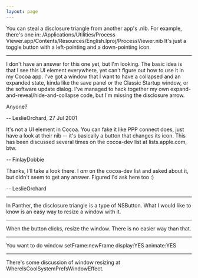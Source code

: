 ```yaml
---
layout: page
---
```




You can steal a disclosure triangle from another app's .nib.  For example, there's one in:     /Applications/Utilities/Process Viewer.app/Contents/Resources/English.lproj/ProcessViewer.nib
It's just a toggle button with a left-pointing and a down-pointing icon.

----

I don't have an answer for this one yet, but I'm looking.  The basic idea is that I see this UI element everywhere, yet can't figure out how to use it in my Cocoa app.  I've got a window that I want to have a collapsed and an expanded state, kinda like the save panel or the Classic Startup window, or the software update dialog.  I've managed to hack together my own expand-and-reveal/hide-and-collapse code, but I'm missing the disclosure arrow.

Anyone?

-- LeslieOrchard, 27 Jul 2001

It's not a UI element in Cocoa. You can fake it like PPP connect does, just have a look at their nib -- it's basically a button that changes its icon. This has been discussed several times on the cocoa-dev list at lists.apple.com, btw.

-- FinlayDobbie

Thanks, I'll take a look there.  I *am* on the cocoa-dev list and asked about it, but didn't seem to get any answer.  Figured I'd ask here too :)

-- LeslieOrchard

----

In Panther, the disclosure triangle is a type of NSButton. What I would like to know is an easy way to resize a window with it.

----

When the button clicks, resize the window. There is no easier way than that.

----

You want to do     window setFrame:newFrame display:YES animate:YES

----

There's some discussion of window resizing at WhereIsCoolSystemPrefsWindowEffect.
